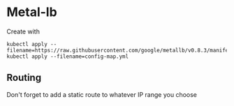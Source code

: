 # Metal-lb

Create with
```
kubectl apply --filename=https://raw.githubusercontent.com/google/metallb/v0.8.3/manifests/metallb.yaml
kubectl apply --filename=config-map.yml
```

## Routing
Don't forget to add a static route to whatever IP range you choose